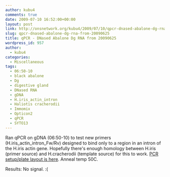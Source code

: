 ```yaml
---
author: kubu4
comments: true
date: 2009-07-10 16:52:00+00:00
layout: post
link: http://onsnetwork.org/kubu4/2009/07/10/qpcr-dnased-abalone-dg-rna-from-20090625/
slug: qpcr-dnased-abalone-dg-rna-from-20090625
title: qPCR - DNased Abalone Dg RNA from 20090625
wordpress_id: 957
author:
  - kubu4
categories:
  - Miscellaneous
tags:
  - 06:50-10
  - black abalone
  - Dg
  - digestive gland
  - DNased RNA
  - gDNA
  - H.iris_actin_intron
  - Haliotis cracherodii
  - Immomix
  - Opticon2
  - qPCR
  - SYTO13
---
```


Ran qPCR on gDNA (06:50-10) to test new primers (H.iris_actin_intron_Fw/Rv) designed to bind only to a region in an intron of the H.iris actin gene. Hopefully there's enough homology between H.iris (primer source) and H.cracherodii (template source) for this to work. [PCR setup/plate layout is here](http://eagle.fish.washington.edu/Arabidopsis/Notebook%20Workup%20Files/20090710-01.jpg). Anneal temp 50C.

Results: No signal. :(
